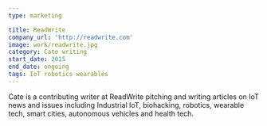 ```yaml
---
type: marketing

title: ReadWrite
company_url: 'http://readwrite.com'
image: work/readwrite.jpg
category: Cate writing
start_date: 2015
end_date: ongoing
tags: IoT robotics wearables
---
```


Cate is a contributing writer at ReadWrite pitching and writing articles on IoT news and issues including Industrial IoT, biohacking, robotics, wearable tech, smart cities, autonomous vehicles and health tech.
